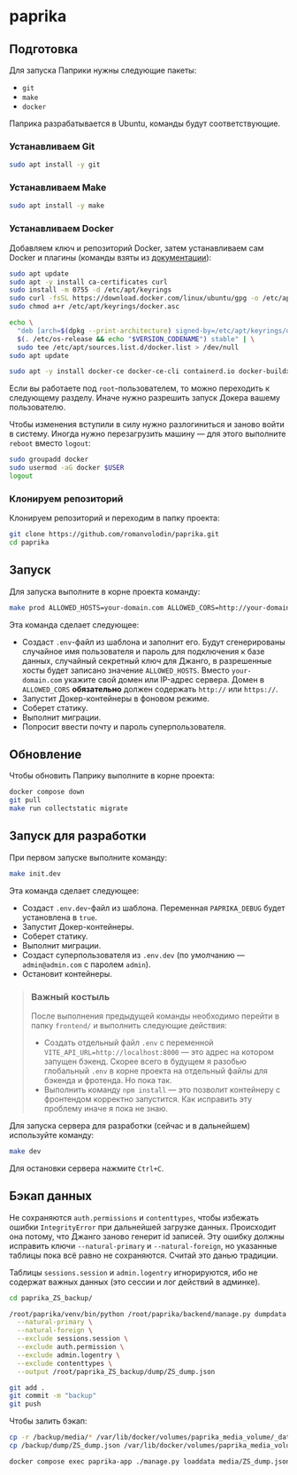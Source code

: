 # paprika

## Подготовка

Для запуска Паприки нужны следующие пакеты:

- `git`
- `make`
- `docker`

Паприка разрабатывается в Ubuntu, команды будут соответствующие.

### Устанавливаем Git

```bash
sudo apt install -y git
```

### Устанавливаем Make

```bash
sudo apt install -y make
```

### Устанавливаем Docker

Добавляем ключ и репозиторий Docker, затем устанавливаем сам Docker и плагины (команды взяты из [документации](https://docs.docker.com/engine/install/ubuntu/#install-using-the-repository)):

```bash
sudo apt update
sudo apt -y install ca-certificates curl
sudo install -m 0755 -d /etc/apt/keyrings
sudo curl -fsSL https://download.docker.com/linux/ubuntu/gpg -o /etc/apt/keyrings/docker.asc
sudo chmod a+r /etc/apt/keyrings/docker.asc

echo \
  "deb [arch=$(dpkg --print-architecture) signed-by=/etc/apt/keyrings/docker.asc] https://download.docker.com/linux/ubuntu \
  $(. /etc/os-release && echo "$VERSION_CODENAME") stable" | \
  sudo tee /etc/apt/sources.list.d/docker.list > /dev/null
sudo apt update

sudo apt -y install docker-ce docker-ce-cli containerd.io docker-buildx-plugin docker-compose-plugin
```

Если вы работаете под `root`-пользователем, то можно переходить к следующему разделу. Иначе нужно разрешить запуск Докера вашему пользователю.

Чтобы изменения вступили в силу нужно разлогиниться и заново войти в систему. Иногда нужно перезагрузить машину — для этого выполните `reboot` вместо `logout`:

```bash
sudo groupadd docker
sudo usermod -aG docker $USER
logout
```

### Клонируем репозиторий

Клонируем репозиторий и переходим в папку проекта:

```bash
git clone https://github.com/romanvolodin/paprika.git
cd paprika
```

## Запуск

Для запуска выполните в корне проекта команду:

```bash
make prod ALLOWED_HOSTS=your-domain.com ALLOWED_CORS=http://your-domain.com
```

Эта команда сделает следующее:

- Создаст `.env`-файл из шаблона и заполнит его. Будут сгенерированы случайное имя пользователя и пароль для подключения к базе данных, случайный секретный ключ для Джанго, в разрешенные хосты будет записано значение `ALLOWED_HOSTS`. Вместо `your-domain.com` укажите свой домен или IP-адрес сервера. Домен в `ALLOWED_CORS` **обязательно** должен содержать `http://` или `https://`.
- Запустит Докер-контейнеры в фоновом режиме.
- Соберет статику.
- Выполнит миграции.
- Попросит ввести почту и пароль суперпользователя.

## Обновление

Чтобы обновить Паприку выполните в корне проекта:

```bash
docker compose down
git pull
make run collectstatic migrate
```

## Запуск для разработки

При первом запуске выполните команду:

```bash
make init.dev
```

Эта команда сделает следующее:

- Создаст `.env.dev`-файл из шаблона. Переменная `PAPRIKA_DEBUG` будет установлена в `true`.
- Запустит Докер-контейнеры.
- Соберет статику.
- Выполнит миграции.
- Создаст суперпользователя из `.env.dev` (по умолчанию — `admin@admin.com` с паролем `admin`).
- Остановит контейнеры.

> ### Важный костыль
>
> После выполнения предыдущей команды необходимо перейти в папку `frontend/` и выполнить следующие действия:
>
> - Создать отдельный файл `.env` с переменной `VITE_API_URL=http://localhost:8000` — это адрес на котором запущен бэкенд. Скорее всего в будущем я разобью глобальный `.env` в корне проекта на отдельный файлы для бэкенда и фротенда. Но пока так.
> - Выполнить команду `npm install` — это позволит контейнеру с фронтендом корректно запустится. Как исправить эту проблему иначе я пока не знаю.

Для запуска сервера для разработки (сейчас и в дальнейшем) используйте команду:

```bash
make dev
```

Для остановки сервера нажмите `Ctrl+C`.

## Бэкап данных

Не сохраняются `auth.permissions` и `contenttypes`, чтобы избежать ошибки `IntegrityError` при дальнейшей загрузке данных. Происходит она потому, что Джанго заново генерит id записей. Эту ошибку должны исправить ключи `--natural-primary` и `--natural-foreign`, но указанные таблицы пока всё равно не сохраняются. Считай это данью традиции.

Таблицы `sessions.session` и `admin.logentry` игнорируются, ибо не содержат важных данных (это сессии и лог действий в админке).

```bash
cd paprika_ZS_backup/

/root/paprika/venv/bin/python /root/paprika/backend/manage.py dumpdata --format=json --indent=2 \
  --natural-primary \
  --natural-foreign \
  --exclude sessions.session \
  --exclude auth.permission \
  --exclude admin.logentry \
  --exclude contenttypes \
  --output /root/paprika_ZS_backup/dump/ZS_dump.json

git add .
git commit -m "backup"
git push
```

Чтобы залить бэкап:

```bash
cp -r /backup/media/* /var/lib/docker/volumes/paprika_media_volume/_data
cp /backup/dump/ZS_dump.json /var/lib/docker/volumes/paprika_media_volume/_data

docker compose exec paprika-app ./manage.py loaddata media/ZS_dump.json
```
